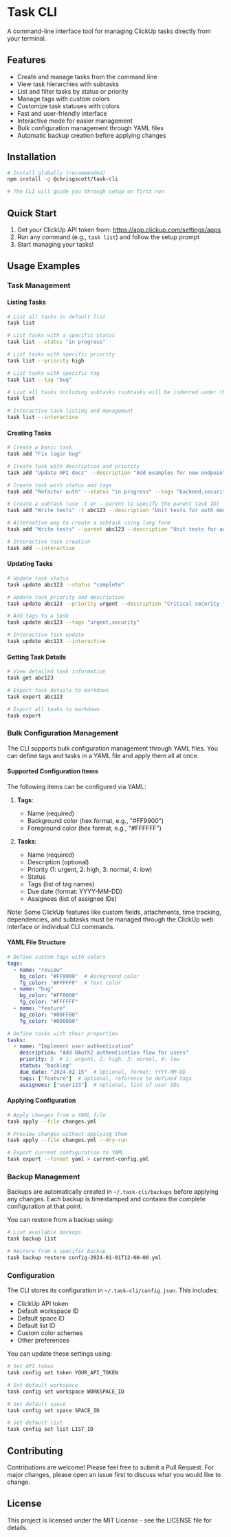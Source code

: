 # Task CLI

A command-line interface tool for managing ClickUp tasks directly from your terminal.

## Features

- Create and manage tasks from the command line
- View task hierarchies with subtasks
- List and filter tasks by status or priority
- Manage tags with custom colors
- Customize task statuses with colors
- Fast and user-friendly interface
- Interactive mode for easier management
- Bulk configuration management through YAML files
- Automatic backup creation before applying changes

## Installation

```bash
# Install globally (recommended)
npm install -g @chrisgscott/task-cli

# The CLI will guide you through setup on first run
```

## Quick Start

1. Get your ClickUp API token from: https://app.clickup.com/settings/apps
2. Run any command (e.g., `task list`) and follow the setup prompt
3. Start managing your tasks!

## Usage Examples

### Task Management

#### Listing Tasks
```bash
# List all tasks in default list
task list

# List tasks with a specific status
task list --status "in progress"

# List tasks with specific priority
task list --priority high

# List tasks with specific tag
task list --tag "bug"

# List all tasks including subtasks (subtasks will be indented under their parent tasks)
task list

# Interactive task listing and management
task list --interactive
```

#### Creating Tasks
```bash
# Create a basic task
task add "Fix login bug"

# Create task with description and priority
task add "Update API docs" --description "Add examples for new endpoints" --priority high

# Create task with status and tags
task add "Refactor auth" --status "in progress" --tags "backend,security"

# Create a subtask (use -t or --parent to specify the parent task ID)
task add "Write tests" -t abc123 --description "Unit tests for auth module" --priority 2 --status "backlog"

# Alternative way to create a subtask using long form
task add "Write tests" --parent abc123 --description "Unit tests for auth module" --priority 2 --status "backlog"

# Interactive task creation
task add --interactive
```

#### Updating Tasks
```bash
# Update task status
task update abc123 --status "complete"

# Update task priority and description
task update abc123 --priority urgent --description "Critical security fix needed"

# Add tags to a task
task update abc123 --tags "urgent,security"

# Interactive task update
task update abc123 --interactive
```

#### Getting Task Details
```bash
# View detailed task information
task get abc123

# Export task details to markdown
task export abc123

# Export all tasks to markdown
task export
```

### Bulk Configuration Management

The CLI supports bulk configuration management through YAML files. You can define tags and tasks in a YAML file and apply them all at once.

#### Supported Configuration Items

The following items can be configured via YAML:

1. **Tags**:
   - Name (required)
   - Background color (hex format, e.g., "#FF9900")
   - Foreground color (hex format, e.g., "#FFFFFF")

2. **Tasks**:
   - Name (required)
   - Description (optional)
   - Priority (1: urgent, 2: high, 3: normal, 4: low)
   - Status
   - Tags (list of tag names)
   - Due date (format: YYYY-MM-DD)
   - Assignees (list of assignee IDs)

Note: Some ClickUp features like custom fields, attachments, time tracking, dependencies, and subtasks must be managed through the ClickUp web interface or individual CLI commands.

#### YAML File Structure
```yaml
# Define custom tags with colors
tags:
  - name: "review"
    bg_color: "#FF9900"  # Background color
    fg_color: "#FFFFFF"  # Text color
  - name: "bug"
    bg_color: "#FF0000"
    fg_color: "#FFFFFF"
  - name: "feature"
    bg_color: "#00FF00"
    fg_color: "#000000"

# Define tasks with their properties
tasks:
  - name: "Implement user authentication"
    description: "Add OAuth2 authentication flow for users"
    priority: 3  # 1: urgent, 2: high, 3: normal, 4: low
    status: "backlog"
    due_date: "2024-02-15"  # Optional, format: YYYY-MM-DD
    tags: ["feature"]  # Optional, reference to defined tags
    assignees: ["user123"]  # Optional, list of user IDs
```

#### Applying Configuration
```bash
# Apply changes from a YAML file
task apply --file changes.yml

# Preview changes without applying them
task apply --file changes.yml --dry-run

# Export current configuration to YAML
task export --format yaml > current-config.yml
```

### Backup Management

Backups are automatically created in `~/.task-cli/backups` before applying any changes. Each backup is timestamped and contains the complete configuration at that point.

You can restore from a backup using:
```bash
# List available backups
task backup list

# Restore from a specific backup
task backup restore config-2024-01-01T12-00-00.yml
```

### Configuration

The CLI stores its configuration in `~/.task-cli/config.json`. This includes:
- ClickUp API token
- Default workspace ID
- Default space ID
- Default list ID
- Custom color schemes
- Other preferences

You can update these settings using:
```bash
# Set API token
task config set token YOUR_API_TOKEN

# Set default workspace
task config set workspace WORKSPACE_ID

# Set default space
task config set space SPACE_ID

# Set default list
task config set list LIST_ID
```

## Contributing

Contributions are welcome! Please feel free to submit a Pull Request. For major changes, please open an issue first to discuss what you would like to change.

## License

This project is licensed under the MIT License - see the LICENSE file for details.
